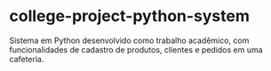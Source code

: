 # college-project-python-system
Sistema em Python desenvolvido como trabalho acadêmico, com funcionalidades de cadastro de produtos, clientes e pedidos em uma cafeteria.
